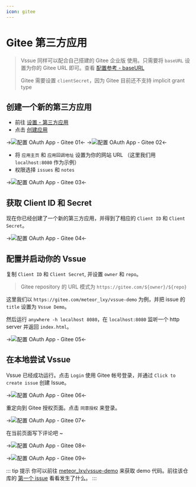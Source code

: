 ```yaml
---
icon: gitee
---
```


# Gitee 第三方应用

> Vssue 同样可以配合自己搭建的 Gitee 企业版 使用。只需要将 `baseURL` 设置为你的 Gitee URL 即可。查看 [配置参考 - baseURL](../options/README.md#baseurl)
>
> Gitee 需要设置 `clientSecret`，因为 Gitee 目前还不支持 implicit grant type

## 创建一个新的第三方应用

- 前往 [设置 - 第三方应用](https://gitee.com/oauth/applications)
- 点击 [创建应用](https://gitee.com/oauth/applications/new)

->![配置 OAuth App - Gitee 01](/img/oauth-app-gitee-01.png)<-
->![配置 OAuth App - Gitee 02](/img/oauth-app-gitee-02.png)<-

- 将 `应用主页` 和 `应用回调地址` 设置为你的网站 URL （这里我们用 `localhost:8080` 作为示例）
- 权限选择 `issues` 和 `notes`

->![配置 OAuth App - Gitee 03](/img/oauth-app-gitee-03.png)<-

## 获取 Client ID 和 Secret

现在你已经创建了一个新的第三方应用，并得到了相应的 `Client ID` 和 `Client Secret`。

->![配置 OAuth App - Gitee 04](/img/oauth-app-gitee-04.png)<-

## 配置并启动你的 Vssue

复制 `Client ID` 和 `Client Secret`, 并设置 `owner` 和 `repo`。

> Gitee repository 的 URL 模式为 `https://gitee.com/${owner}/${repo}`

这里我们以 `https://gitee.com/meteor_lxy/vssue-demo` 为例，并把 issue 的 `title` 设置为 `Vssue Demo`。

然后运行 `anywhere -h localhost 8080`，在 `localhost:8080` 监听一个 http server 并返回 `index.html`。

->![配置 OAuth App - Gitee 05](/img/oauth-app-gitee-05.png)<-

## 在本地尝试 Vssue

Vssue 已经成功运行。点击 `Login` 使用 Gitee 帐号登录，并通过 `Click to create issue` 创建 Issue。

->![配置 OAuth App - Gitee 06](/img/oauth-app-gitee-06.png)<-

重定向到 Gitee 授权页面。点击 `同意授权` 来登录。

->![配置 OAuth App - Gitee 07](/img/oauth-app-gitee-07.png)<-

在当前页面写下评论吧 ~

->![配置 OAuth App - Gitee 08](/img/oauth-app-gitee-08.png)<-

->![配置 OAuth App - Gitee 09](/img/oauth-app-gitee-09.png)<-

::: tip 提示
你可以前往 [meteor_lxy/vssue-demo](https://gitee.com/meteor_lxy/vssue-demo) 来获取 demo 代码。前往该仓库的 [第一个 issue](https://gitee.com/meteor_lxy/vssue-demo/issues/IWWTA) 看看发生了什么。
:::
